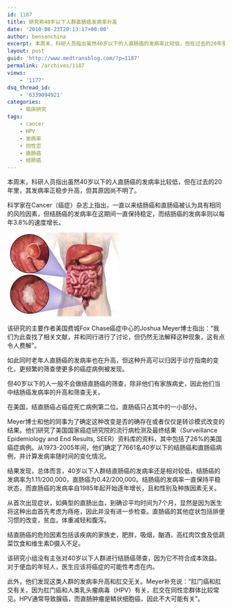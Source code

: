 ```yaml
---
id: 1187
title: 研究称40岁以下人群直肠癌发病率升高
date: '2010-08-23T20:13:17+00:00'
author: bensonchina
excerpt: 本周末，科研人员指出虽然40岁以下的人直肠癌的发病率比较低，但在过去的20年里，其发病率正稳步升高，但其原因尚不明了。
layout: post
guid: 'http://www.medtransblog.com/?p=1187'
permalink: /archives/1187
views:
    - '1177'
dsq_thread_id:
    - '6339094921'
categories:
    - 临床研究
tags:
    - cancer
    - HPV
    - 发病率
    - 同性恋
    - 直肠癌
    - 结肠癌
---
```


本周末，科研人员指出虽然40岁以下的人直肠癌的发病率比较低，但在过去的20年里，其发病率正稳步升高，但其原因尚不明了。

科学家在Cancer（癌症）杂志上指出，一直以来结肠癌和直肠癌被认为具有相同的风险因素，但结肠癌的发病率在这期间一直保持稳定，而结肠癌的发病率则以每年3.8%的速度增长。

![](/assets/uploads/2010/08/下载-3.jpg)

该研究的主要作者美国费城Fox Chase癌症中心的Joshua Meyer博士指出：“我们为此查找了相关文献，并和同行进行了讨论，但仍然无法解释这种现象，这有点令人费解”。

如此同时老年人直肠癌的发病率也在升高，但这种升高可以归因于诊疗指南的变化，更频繁的筛查使更多的癌症病例被发现。

但40岁以下的人一般不会做结直肠癌的筛查，除非他们有家族病史，因此他们当中结肠癌发病率的升高和筛查无关。

在美国，结直肠癌占癌症死亡病例第二位。直肠癌只占其中的一小部分。

Meyer博士和他的同事为了确定这种改变是否的确存在或者仅仅是转诊模式改变的结果。他们研究了美国国家癌症研究院的流行病检测及最终结果（Surveillance Epidemiology and End Results, SEER）资料库的资料，其中包括了26%的美国癌症病例。从1973-2005年间，他们确定了7661名40岁以下的结肠癌和直肠癌病例，并计算发病率随时间的变化情况。

结果发现，总体而言，40岁以下人群结直肠癌的发病率还是相对较低，结肠癌的发病率为1.11/200,000，直肠癌为0.42/200,000。结肠癌的发病率一直保持平稳状态，而直肠癌的发病率自1985年起开始逐年增长，且和性别及种族因素无关。

从首次出现症状，如典型的直肠出血，到确诊平均时间为7个月，显然是因为医生将这种出血首先考虑为痔疮，因此并没有进一步检查。直肠癌的其他症状包括排便习惯的改变，贫血，体重减轻和腹泻。

结直肠癌的危险因素包括该疾病的家族史，肥胖，吸烟，酗酒，高红肉饮食及低蔬菜饮食和维生素D摄入不足。

该研究小组没有主张对40岁以下人群进行结肠癌筛查，因为它不符合成本效益。对于便血的年轻人，医生应该将癌症的可能性考虑在内。

此外，他们发现这类人群的发病率升高和肛交无关。Meyer补充说：“肛门癌和肛交有关，因为肛门癌和人类乳头瘤病毒（HPV）有关，肛交在同性恋群体比较常见。HPV通常导致腺癌，而直肠肿瘤是鳞状细胞癌，因此不大可能有关”。